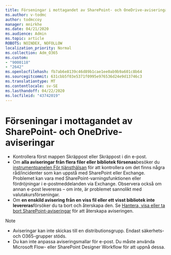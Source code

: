 ```yaml
---
title: Förseningar i mottagandet av SharePoint- och OneDrive-aviseringar
ms.author: v-todmc
author: todmccoy
manager: mnirkhe
ms.date: 04/21/2020
ms.audience: Admin
ms.topic: article
ROBOTS: NOINDEX, NOFOLLOW
localization_priority: Normal
ms.collection: Adm_O365
ms.custom:
- "9000118"
- "2642"
ms.openlocfilehash: fb7ab6e8139c46d89b1cae1ee0ab9b9a601c8b64
ms.sourcegitcommit: 631cbb5f03e5371f0995e976536d24e9d13746c3
ms.translationtype: MT
ms.contentlocale: sv-SE
ms.lasthandoff: 04/22/2020
ms.locfileid: "43742019"
---
```

# <a name="delays-in-receiving-sharepoint-and-onedrive-alerts"></a>Förseningar i mottagandet av SharePoint- och OneDrive-aviseringar

- Kontrollera först mappen Skräppost eller Skräppost i din e-post.
- Om **alla aviseringar från flera filer eller bibliotek försenas**besöker du [instrumentpanelen För tjänsthälsan](https://portal.office.com/adminportal/home?ref=/servicehealth) för att kontrollera om det finns några råd/incidenter som kan uppstå med SharePoint eller Exchange. Problemet kan vara med SharePoint-varningsfunktionen eller fördröjningar i e-postmeddelanden via Exchange. Observera också om annan e-post levereras – om inte, är problemet sannolikt med valutakursförseningar.
- Om **en enskild avisering från en viss fil eller ett visst bibliotek inte levereras**försöker du ta bort och återskapa den. Se [Hantera, visa eller ta bort SharePoint-aviseringar](https://support.microsoft.com/office/manage-view-or-delete-sharepoint-alerts-99dfb19c-9a90-4a8c-aba1-aa8c8afb0de2) för att återskapa aviseringen.

> [!NOTE]
> - Aviseringar kan inte skickas till en distributionsgrupp. Endast säkerhets- och O365-grupper stöds.
> - Du kan inte anpassa aviseringsmallar för e-post. Du måste använda Microsoft Flow- eller SharePoint Designer Workflow för att uppnå dessa.
